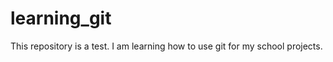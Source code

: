 learning_git
============

This repository is a test.  I am learning how to use git for my school projects.
